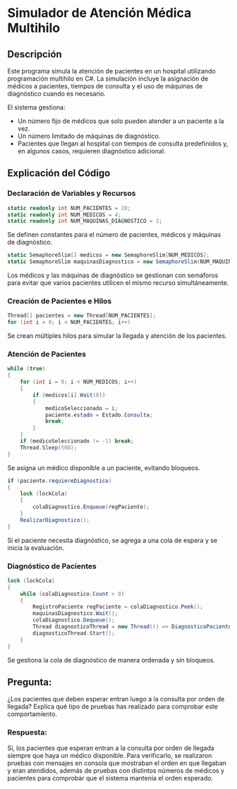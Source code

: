 # Simulador de Atención Médica Multihilo

## Descripción

Este programa simula la atención de pacientes en un hospital utilizando programación multihilo en C#. La simulación incluye la asignación de médicos a pacientes, tiempos de consulta y el uso de máquinas de diagnóstico cuando es necesario.

El sistema gestiona:

- Un número fijo de médicos que solo pueden atender a un paciente a la vez.
- Un número limitado de máquinas de diagnóstico.
- Pacientes que llegan al hospital con tiempos de consulta predefinidos y, en algunos casos, requieren diagnóstico adicional.

## Explicación del Código

### Declaración de Variables y Recursos

```csharp
static readonly int NUM_PACIENTES = 20;
static readonly int NUM_MEDICOS = 4;
static readonly int NUM_MAQUINAS_DIAGNOSTICO = 2;
```

Se definen constantes para el número de pacientes, médicos y máquinas de diagnóstico.

```csharp
static SemaphoreSlim[] medicos = new SemaphoreSlim[NUM_MEDICOS];
static SemaphoreSlim maquinasDiagnostico = new SemaphoreSlim(NUM_MAQUINAS_DIAGNOSTICO);
```

Los médicos y las máquinas de diagnóstico se gestionan con semáforos para evitar que varios pacientes utilicen el mismo recurso simultáneamente.

### Creación de Pacientes e Hilos

```csharp
Thread[] pacientes = new Thread[NUM_PACIENTES];
for (int i = 0; i < NUM_PACIENTES; i++)
```

Se crean múltiples hilos para simular la llegada y atención de los pacientes.

### Atención de Pacientes

```csharp
while (true)
{
    for (int i = 0; i < NUM_MEDICOS; i++)
    {
        if (medicos[i].Wait(0))
        {
            medicoSeleccionado = i;
            paciente.estado = Estado.Consulta;
            break;
        }
    }
    if (medicoSeleccionado != -1) break;
    Thread.Sleep(500);
}
```

Se asigna un médico disponible a un paciente, evitando bloqueos.

```csharp
if (paciente.requiereDiagnostico)
{
    lock (lockCola)
    {
        colaDiagnostico.Enqueue(regPaciente);
    }
    RealizarDiagnostico();
}
```

Si el paciente necesita diagnóstico, se agrega a una cola de espera y se inicia la evaluación.

### Diagnóstico de Pacientes

```csharp
lock (lockCola)
{
    while (colaDiagnostico.Count > 0)
    {
        RegistroPaciente regPaciente = colaDiagnostico.Peek();
        maquinasDiagnostico.Wait();
        colaDiagnostico.Dequeue();
        Thread diagnosticoThread = new Thread(() => DiagnosticoPaciente(regPaciente));
        diagnosticoThread.Start();
    }
}
```

Se gestiona la cola de diagnóstico de manera ordenada y sin bloqueos.

## Pregunta:
¿Los pacientes que deben esperar entran luego a la consulta por orden de llegada? Explica qué tipo de pruebas has realizado para comprobar este comportamiento.

### Respuesta:

Sí, los pacientes que esperan entran a la consulta por orden de llegada siempre que haya un médico disponible. Para verificarlo, se realizaron pruebas con mensajes en consola que mostraban el orden en que llegaban y eran atendidos, además de pruebas con distintos números de médicos y pacientes para comprobar que el sistema mantenía el orden esperado.

